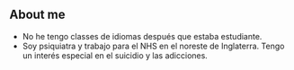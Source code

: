 ## About me
- No he tengo classes de idiomas después que estaba estudiante.
- Soy psiquiatra y trabajo para el NHS en el noreste de Inglaterra. Tengo un interés especial en el suicidio y las adicciones.